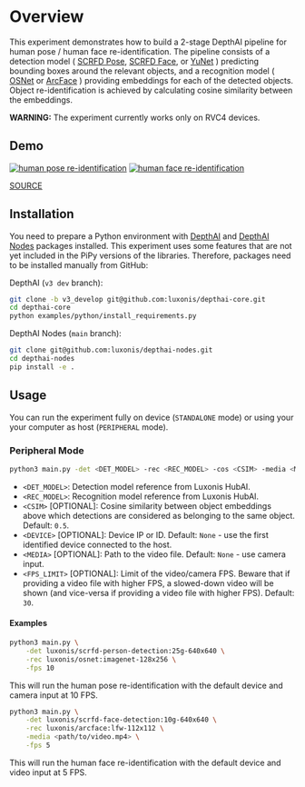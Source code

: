 # Overview
This experiment demonstrates how to build a 2-stage DepthAI pipeline for human pose / human face re-identification. 
The pipeline consists of a detection model (
    [SCRFD Pose](https://hub.luxonis.com/ai/models/c3830468-3178-4de6-bc09-0543bbe28b1c?view=page),
    [SCRFD Face](https://hub.luxonis.com/ai/models/1f3d7546-66e4-43a8-8724-2fa27df1096f?view=page), or
    [YuNet](https://hub.luxonis.com/ai/models/5d635f3c-45c0-41d2-8800-7ca3681b1915?view=page)
) predicting bounding boxes around the relevant objects, and a recognition model (
    [OSNet](https://hub.luxonis.com/ai/models/6d853621-818b-4fa4-bd9a-d9bdcb5616e6?view=page) or
    [ArcFace](https://hub.luxonis.com/ai/models/e24a577e-e2ff-4e4f-96b7-4afb63155eac?view=page)
) providing embeddings for each of the detected objects.
Object re-identification is achieved by calculating cosine similarity between the embeddings.

**WARNING:** The experiment currently works only on RVC4 devices.

## Demo

[![human pose re-identification](media/human_pose_reidentification.gif)](media/human_pose_reidentification.gif)
[![human face re-identification](media/human_face_reidentification.gif)](media/human_face_reidentification.gif)

[SOURCE](https://www.pexels.com/video/happy-people-walking-on-green-grass-7551577/)

## Installation

You need to prepare a Python environment with [DepthAI](https://pypi.org/project/depthai/) and [DepthAI Nodes](https://pypi.org/project/depthai-nodes/) packages installed. This experiment uses some features that are not yet included in the PiPy versions of the libraries. Therefore, packages need to be installed manually from GitHub:

DepthAI (`v3 dev` branch):
```bash
git clone -b v3_develop git@github.com:luxonis/depthai-core.git
cd depthai-core
python examples/python/install_requirements.py
```

DepthAI Nodes (`main` branch):
```bash
git clone git@github.com:luxonis/depthai-nodes.git
cd depthai-nodes
pip install -e .
```

## Usage

You can run the experiment fully on device (`STANDALONE` mode) or using your your computer as host (`PERIPHERAL` mode).

### Peripheral Mode

```bash
python3 main.py -det <DET_MODEL> -rec <REC_MODEL> -cos <CSIM> -media <MEDIA> -fps <FPS_LIMIT> --device <DEVICE>
```

- `<DET_MODEL>`: Detection model reference from Luxonis HubAI.
- `<REC_MODEL>`: Recognition model reference from Luxonis HubAI.
- `<CSIM>` [OPTIONAL]: Cosine similarity between object embeddings above which detections are considered as belonging to the same object. Default: `0.5`.
- `<DEVICE>` [OPTIONAL]: Device IP or ID. Default: `None` - use the first identified device connected to the host.
- `<MEDIA>` [OPTIONAL]: Path to the video file. Default: `None` - use camera input.
- `<FPS_LIMIT>` [OPTIONAL]: Limit of the video/camera FPS. Beware that if providing a video file with higher FPS, a slowed-down video will be shown (and vice-versa if providing a video file with higher FPS). Default: `30`.

#### Examples

```bash
python3 main.py \
    -det luxonis/scrfd-person-detection:25g-640x640 \
    -rec luxonis/osnet:imagenet-128x256 \
    -fps 10
```
This will run the human pose re-identification with the default device and camera input at 10 FPS.

```bash
python3 main.py \
    -det luxonis/scrfd-face-detection:10g-640x640 \
    -rec luxonis/arcface:lfw-112x112 \
    -media <path/to/video.mp4> \
    -fps 5
```
This will run the human face re-identification with the default device and video input at 5 FPS.



